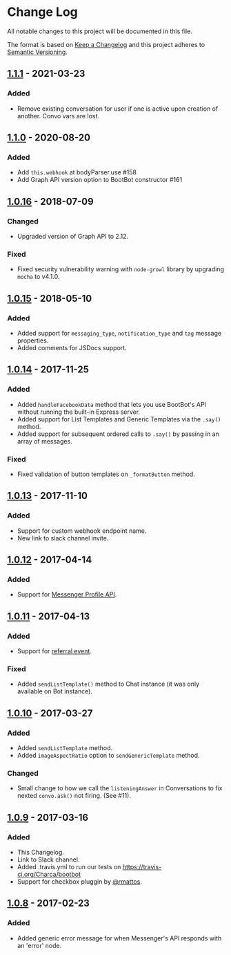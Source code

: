 # Change Log
All notable changes to this project will be documented in this file.

The format is based on [Keep a Changelog](http://keepachangelog.com/)
and this project adheres to [Semantic Versioning](http://semver.org/).

## [1.1.1] - 2021-03-23
### Added
- Remove existing conversation for user if one is active upon creation of another. Convo vars are lost.

## [1.1.0] - 2020-08-20
### Added
- Add `this.webhook` at bodyParser.use #158
- Add Graph API version option to BootBot constructor #161

## [1.0.16] - 2018-07-09
### Changed
- Upgraded version of Graph API to 2.12.

### Fixed
- Fixed security vulnerability warning with `node-growl` library by upgrading `mocha` to v4.1.0.

## [1.0.15] - 2018-05-10
### Added
- Added support for `messaging_type`, `notification_type` and `tag` message properties.
- Added comments for JSDocs support.

## [1.0.14] - 2017-11-25
### Added
- Added `handleFacebookData` method that lets you use BootBot's API without running the built-in Express server.
- Added support for List Templates and Generic Templates via the `.say()` method.
- Added support for subsequent ordered calls to `.say()` by passing in an array of messages.

### Fixed
- Fixed validation of button templates on `_formatButton` method.

## [1.0.13] - 2017-11-10
### Added
- Support for custom webhook endpoint name.
- New link to slack channel invite.

## [1.0.12] - 2017-04-14
### Added
- Support for [Messenger Profile API](https://developers.facebook.com/docs/messenger-platform/messenger-profile).

## [1.0.11] - 2017-04-13
### Added
- Support for [referral event](https://developers.facebook.com/docs/messenger-platform/referral-params).

### Fixed
- Added `sendListTemplate()` method to Chat instance (it was only available on Bot instance).

## [1.0.10] - 2017-03-27
### Added
- Added `sendListTemplate` method.
- Added `imageAspectRatio` option to `sendGenericTemplate` method.

### Changed
- Small change to how we call the `listeningAnswer` in Conversations to fix nexted `convo.ask()` not firing. (See #11).

## [1.0.9] - 2017-03-16
### Added
- This Changelog.
- Link to Slack channel.
- Added .travis.yml to run our tests on https://travis-ci.org/Charca/bootbot
- Support for checkbox pluggin by [@rmattos](https://github.com/rmattos).

## [1.0.8] - 2017-02-23
### Added
- Added generic error message for when Messenger's API responds with an 'error' node.

[Unreleased]: https://github.com/Charca/bootbot/compare/v1.1.1...HEAD
[1.1.1]: https://github.com/AlexWalder/better-bootbot/compare/v1.1.0...v1.1.1
[1.1.0]: https://github.com/Charca/bootbot/compare/v1.0.16...v1.1.0
[1.0.16]: https://github.com/Charca/bootbot/compare/v1.0.15...v1.0.16
[1.0.15]: https://github.com/Charca/bootbot/compare/v1.0.14...v1.0.15
[1.0.14]: https://github.com/Charca/bootbot/compare/v1.0.13...v1.0.14
[1.0.13]: https://github.com/Charca/bootbot/compare/v1.0.12...v1.0.13
[1.0.12]: https://github.com/Charca/bootbot/compare/v1.0.11...v1.0.12
[1.0.11]: https://github.com/Charca/bootbot/compare/v1.0.10...v1.0.11
[1.0.10]: https://github.com/Charca/bootbot/compare/v1.0.9...v1.0.10
[1.0.9]: https://github.com/Charca/bootbot/compare/v1.0.8...v1.0.9
[1.0.8]: https://github.com/Charca/bootbot/compare/v1.0.7...v1.0.8
